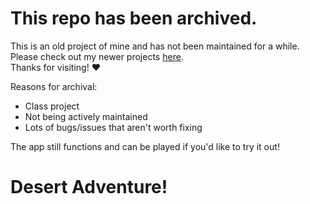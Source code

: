 # This repo has been archived.

This is an old project of mine and has not been maintained for a while. Please check out my newer projects [here](https://github.com/Sawix).  
Thanks for visiting! ❤️

Reasons for archival:
- Class project
- Not being actively maintained
- Lots of bugs/issues that aren't worth fixing

The app still functions and can be played if you'd like to try it out!

# Desert Adventure!
